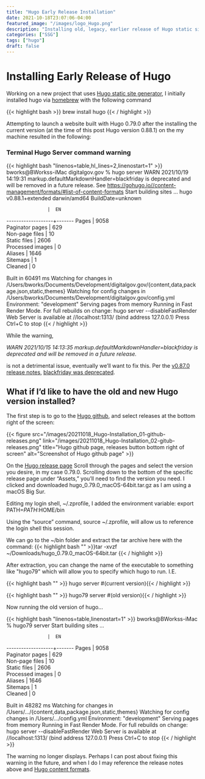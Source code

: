 ```yaml
---
title: "Hugo Early Release Installation"
date: 2021-10-18T23:07:06-04:00
featured_image: "/images/logo_Hugo.png"
description: "Installing old, legacy, earlier release of Hugo static site generator"
categories: ["SSG"]
tags: ["hugo"]
draft: false
---
```



# Installing Early Release of Hugo
Working on a new project that uses [Hugo static site generator](https://gohugo.io), I initially installed hugo via [homebrew](https://brew.sh) with the following command

{{< highlight bash >}}
brew install hugo
{{< / highlight >}}

Attempting to launch a website built with Hugo 0.79.0 after the installing the current version (at the time of this post Hugo version 0.88.1) on the my machine resulted in the following:

### Terminal Hugo Server command warning



{{< highlight bash "linenos=table,hl_lines=2,linenostart=1" >}}
bworks@BWorkss-iMac digitalgov.gov % hugo server
WARN 2021/10/19 14:19:31 markup.defaultMarkdownHandler=blackfriday is deprecated and will be removed in a future release. See https://gohugo.io//content-management/formats/#list-of-content-formats
Start building sites … 
hugo v0.88.1+extended darwin/amd64 BuildDate=unknown

                   |  EN   
-------------------+-------
  Pages            | 9058  
  Paginator pages  |  629  
  Non-page files   |   10  
  Static files     | 2606  
  Processed images |    0  
  Aliases          | 1646  
  Sitemaps         |    1  
  Cleaned          |    0  

Built in 60491 ms
Watching for changes in /Users/bworks/Documents/Development/digitalgov.gov/{content,data,package.json,static,themes}
Watching for config changes in /Users/bworks/Documents/Development/digitalgov.gov/config.yml
Environment: "development"
Serving pages from memory
Running in Fast Render Mode. For full rebuilds on change: hugo server --disableFastRender
Web Server is available at //localhost:1313/ (bind address 127.0.0.1)
Press Ctrl+C to stop
{{< / highlight >}}

While the warning,

_WARN 2021/10/15 14:13:35 markup.defaultMarkdownHandler=blackfriday is deprecated and will be removed in a future release._

is not a detrimental issue, eventually we’ll want to fix this. Per the [v0.87.0 release notes](https://github.com/gohugoio/hugo/releases/tag/v0.87.0), [blackfriday was deprecated](https://github.com/gohugoio/hugo/issues/8792).

## What if I’d like to have the old and new Hugo version installed?

The first step is to go to the [Hugo github](https://github.com/gohugoio/hugo/), and select releases at the bottom right of the screen:

{{< figure src="/images/20211018_Hugo-Installation_01-github-releases.png" link="/images/20211018_Hugo-Installation_02-gitub-releases.png" title="Hugo github page, releases button bottom right of screen" alt="Screenshot of Hugo github page" >}}

On the [Hugo release page](https://github.com/gohugoio/hugo/releases) Scroll through the pages and select the version you desire, in my case 0.79.0. Scrolling down to the bottom of the specific release page under “Assets,” you’ll need to find the version you need. I clicked and downloaded hugo_0.79.0_macOS-64bit.tar.gz as I am using a macOS Big Sur.

Editing my login shell, ~/.zprofile, I added the environment variable: export PATH=$PATH:$HOME/bin

Using the “source” command, source ~/.zprofile, will allow us to reference the login shell this session.

We can go to the ~/bin folder and extract the tar archive here with the command:
{{< highlight bash "" >}}tar -xvzf ~/Downloads/hugo_0.79.0_macOS-64bit.tar {{< / highlight >}}

After extraction, you can change the name of the executable to something like "hugo79" which will allow you to specify which hugo to run. I.E.

{{< highlight bash "" >}}
hugo server #(current version){{< / highlight >}}

{{< highlight bash "" >}}
hugo79 server #(old version){{< / highlight >}}

Now running the old version of hugo...

{{< highlight bash "linenos=table,linenostart=1" >}}
bworks@BWorkss-iMac % hugo79 server
Start building sites … 

                   |  EN   
-------------------+-------
  Pages            | 9058  
  Paginator pages  |  629  
  Non-page files   |   10  
  Static files     | 2606  
  Processed images |    0  
  Aliases          | 1646  
  Sitemaps         |    1  
  Cleaned          |    0  

Built in 48282 ms
Watching for changes in /Users/.../{content,data,package.json,static,themes}
Watching for config changes in /Users/.../config.yml
Environment: "development"
Serving pages from memory
Running in Fast Render Mode. For full rebuilds on change: hugo server --disableFastRender
Web Server is available at //localhost:1313/ (bind address 127.0.0.1)
Press Ctrl+C to stop
{{< / highlight >}}

The warning no longer displays. Perhaps I can post about fixing this warning in the future, and when I do I may reference the release notes above and [Hugo content formats](https://gohugo.io/content-management/formats/).